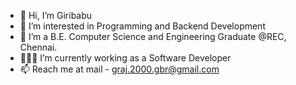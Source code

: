 - 👋 Hi, I’m Giribabu
- 👀 I’m interested in Programming and Backend Development
- 🌱 I’m a B.E. Computer Science and Engineering Graduate @REC, Chennai.
- 🧑🏻‍💻 I’m currently working as a Software Developer
- 📫 Reach me at mail - graj.2000.gbr@gmail.com

<!---
Giribabu-2000/Giribabu-2000 is a ✨ special ✨ repository because its `README.md` (this file) appears on your GitHub profile.
You can click the Preview link to take a look at your changes.
--->
